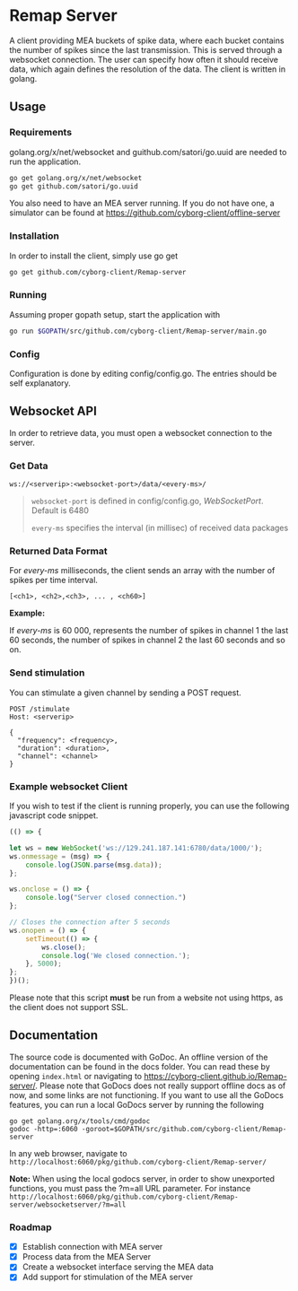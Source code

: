 # Remap Server

A client providing MEA buckets of spike data, where each bucket contains the number of spikes since the last transmission. This is served through a websocket connection. The user can specify how often it should receive data, which again defines the resolution of the data. The client is written in golang.

## Usage
### Requirements
golang.org/x/net/websocket and guithub.com/satori/go.uuid are needed to run the application.
```bash
go get golang.org/x/net/websocket
go get github.com/satori/go.uuid
```

You also need to have an MEA server running. If you do not have one, a simulator can be found at https://github.com/cyborg-client/offline-server

### Installation
In order to install the client, simply use go get
```bash
go get github.com/cyborg-client/Remap-server
```

### Running
Assuming proper gopath setup, start the application with
```bash
go run $GOPATH/src/github.com/cyborg-client/Remap-server/main.go
```

### Config

Configuration is done by editing config/config.go. The entries should be self explanatory.

## Websocket API
In order to retrieve data, you must open a websocket connection to the server.
### Get Data
```HTTP
ws://<serverip>:<websocket-port>/data/<every-ms>/
```

> `websocket-port` is defined in config/config.go, *WebSocketPort*. Default is 6480
>
> `every-ms` specifies the interval (in millisec) of received data packages

### Returned Data Format
For *every-ms* milliseconds, the client sends an array with the number of spikes per time interval.
```
[<ch1>, <ch2>,<ch3>, ... , <ch60>]
```
**Example:**

If *every-ms* is 60 000, <ch1> represents the number of spikes in channel 1 the last 60 seconds, <ch2> the number of spikes in channel 2 the last 60 seconds and so on.

### Send stimulation

You can stimulate a given channel by sending a POST request.
```HTTP
POST /stimulate
Host: <serverip>

{
  "frequency": <frequency>,
  "duration": <duration>,
  "channel": <channel>
}
```

### Example websocket Client

If you wish to test if the client is running properly, you can use the following javascript code snippet.

```javascript
(() => {

let ws = new WebSocket('ws://129.241.187.141:6780/data/1000/');
ws.onmessage = (msg) => {
    console.log(JSON.parse(msg.data));
};

ws.onclose = () => {
    console.log("Server closed connection.")
};

// Closes the connection after 5 seconds
ws.onopen = () => {
    setTimeout(() => {
        ws.close();
        console.log('We closed connection.');
    }, 5000);
};
})();
```
Please note that this script **must** be run from a website not using https, as the client does not support SSL.

## Documentation

The source code is documented with GoDoc. An offline version of the documentation can be found in the docs folder.
You can read these by opening `index.html` or navigating to https://cyborg-client.github.io/Remap-server/.
Please note that GoDocs does not really support offline docs as of now, and some links are not functioning.
If you want to use all the GoDocs features, you can run a local GoDocs server by running the following

```
go get golang.org/x/tools/cmd/godoc
godoc -http=:6060 -goroot=$GOPATH/src/github.com/cyborg-client/Remap-server
```

In any web browser, navigate to `http://localhost:6060/pkg/github.com/cyborg-client/Remap-server/`

**Note:** When using the local godocs server, in order to show unexported functions, you must pass the ?m=all URL
parameter. For instance `http://localhost:6060/pkg/github.com/cyborg-client/Remap-server/websocketserver/?m=all`

### Roadmap
- [x] Establish connection with MEA server
- [x] Process data from the MEA Server
- [x] Create a websocket interface serving the MEA data
- [x] Add support for stimulation of the MEA server
